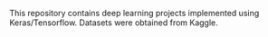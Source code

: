 This repository contains deep learning projects implemented using Keras/Tensorflow. Datasets were obtained from Kaggle.
